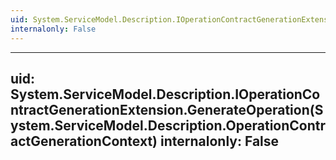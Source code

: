 ```yaml
---
uid: System.ServiceModel.Description.IOperationContractGenerationExtension
internalonly: False
---
```


---
uid: System.ServiceModel.Description.IOperationContractGenerationExtension.GenerateOperation(System.ServiceModel.Description.OperationContractGenerationContext)
internalonly: False
---
